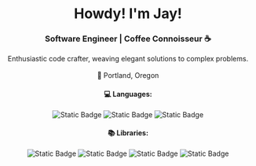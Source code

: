<div align="center">
  <h1>Howdy! I'm Jay!</h1>
  <h3>Software Engineer | Coffee Connoisseur ☕</h3>
  Enthusiastic code crafter, weaving elegant solutions to complex problems.
  <br><br>🌲 Portland, Oregon 
  <h4>💻 Languages: </h4>
  <img alt="Static Badge" src="https://img.shields.io/badge/-python-%234B8BBE?style=flat&logoColor=FFFFFF">
  <img alt="Static Badge" src="https://img.shields.io/badge/-javascript-%23F7DF1E?style=flat&logoColor=FFFFFF">
  <img alt="Static Badge" src="https://img.shields.io/badge/-c%2B%2B-%2300599C?style=flat&logoColor=FFFFFF">
  <h4>📚 Libraries: </h4>
  <img alt="Static Badge" src="https://img.shields.io/badge/-React-%23071D51?style=flat&logo=React&logoColor=FFFFFF">
  <img alt="Static Badge" src="https://img.shields.io/badge/-DJANGO-%2310502C?style=flat&logo=Django&logoColor=FFFFFF">
  <img alt="Static Badge" src="https://img.shields.io/badge/-Next-%23000301?style=flat&logo=Next.js&logoColor=FFFFFF">
  <img alt="Static Badge" src="https://img.shields.io/badge/-NodeJS-%236EF359?style=flat&logo=Node.js&logoColor=FFFFFF">
  <h4></h4>
  
</div>

<!--
**jaysabe/jaysabe** is a ✨ _special_ ✨ repository because its `README.md` (this file) appears on your GitHub profile.

Here are some ideas to get you started:

- 🔭 I’m currently working on ...
- 🌱 I’m currently learning ...
- 👯 I’m looking to collaborate on ...
- 🤔 I’m looking for help with ...
- 💬 Ask me about ...
- 📫 How to reach me: ...
- 😄 Pronouns: ...
- ⚡ Fun fact: ...
-->
